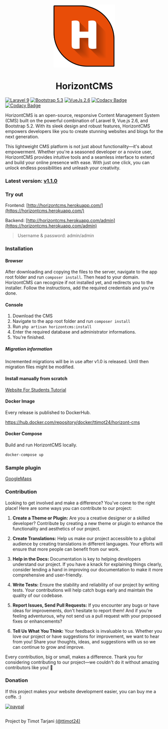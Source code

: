 <p align="center"><img src="https://github.com/ttimot24/HorizontCMS/blob/master/resources/logo.png" height="200"></p>

<h1 align="center">HorizontCMS</h1>

[![Laravel 9](https://img.shields.io/badge/Laravel-9-orange.svg)](http://laravel.com)
[![Bootstrap 5.3](https://img.shields.io/badge/Bootstrap-5.2-563d7c.svg)](http://getbootstrap.com)
[![VueJs 2.6](https://img.shields.io/badge/VueJs-2.6-green.svg)](http://vuejs.org)
[![Codacy Badge](https://api.codacy.com/project/badge/Grade/d645b6be9b6a42a8b6189cc32ea8f546)](https://www.codacy.com/app/ttimot24/HorizontCMS?utm_source=github.com&amp;utm_medium=referral&amp;utm_content=ttimot24/HorizontCMS&amp;utm_campaign=Badge_Grade)
[![Codacy Badge](https://api.codacy.com/project/badge/Coverage/d645b6be9b6a42a8b6189cc32ea8f546)](https://www.codacy.com/app/ttimot24/HorizontCMS?utm_source=github.com&utm_medium=referral&utm_content=ttimot24/HorizontCMS&utm_campaign=Badge_Coverage)

HorizontCMS is an open-source, responsive Content Management System (CMS) built on the powerful combination of Laravel 9, Vue.js 2.6, and Bootstrap 5.2. With its sleek design and robust features, HorizontCMS empowers developers like you to create stunning websites and blogs for the next generation.

This lightweight CMS platform is not just about functionality—it's about empowerment. Whether you're a seasoned developer or a novice user, HorizontCMS provides intuitive tools and a seamless interface to extend and build your online presence with ease. With just one click, you can unlock endless possibilities and unleash your creativity.


### Latest version: [v1.1.0](https://github.com/ttimot24/HorizontCMS/releases/tag/v1.1.0)

### Try out

Frontend: [http://horizontcms.herokuapp.com/](https://horizontcms.herokuapp.com/)

Backend: [http://horizontcms.herokuapp.com/admin](https://horizontcms.herokuapp.com/admin)

> Username & password: admin/admin

### Installation
#### Browser

After downloading and copying the files to the server, navigate to the app root folder and run ```composer install```. Then head to your domain. HorizontCMS can recognize if not installed yet, and redirects you to the installer. Follow the instructions, add the required credentials and you're done.

#### Console 

  1. Download the CMS
  2. Navigate to the app root folder and run ```composer install```
  3. Run ```php artisan horizontcms:install```
  4. Enter the required database and administrator informations.
  5. You're finished.

##### Migration information
  Incremented migrations will be in use after v1.0 is released. Until then migration files might be modified.

#### Install manually from scratch

  [Website For Students Tutorial](https://websiteforstudents.com/how-to-install-horizontcms-on-ubuntu-18-04-16-04-with-apache2/)

#### Docker Image
Every release is published to DockerHub.

https://hub.docker.com/repository/docker/ttimot24/horizont-cms  

#### Docker Compose
Build and run HorizontCMS locally.

```bash
docker-compose up
```
  
### Sample plugin

  [GoogleMaps](https://github.com/ttimot24/GoogleMaps)

### Contribution

Looking to get involved and make a difference? You've come to the right place! Here are some ways you can contribute to our project:

1. **Create a Theme or Plugin:** Are you a creative designer or a skilled developer? Contribute by creating a new theme or plugin to enhance the functionality and aesthetics of our project.

2. **Create Translations:** Help us make our project accessible to a global audience by creating translations in different languages. Your efforts will ensure that more people can benefit from our work.

3. **Help in the Docs:** Documentation is key to helping developers understand our project. If you have a knack for explaining things clearly, consider lending a hand in improving our documentation to make it more comprehensive and user-friendly.

4. **Write Tests:** Ensure the stability and reliability of our project by writing tests. Your contributions will help catch bugs early and maintain the quality of our codebase.

5. **Report Issues, Send Pull Requests:** If you encounter any bugs or have ideas for improvements, don't hesitate to report them! And if you're feeling adventurous, why not send us a pull request with your proposed fixes or enhancements?

6. **Tell Us What You Think:** Your feedback is invaluable to us. Whether you love our project or have suggestions for improvement, we want to hear from you! Share your thoughts, ideas, and suggestions with us so we can continue to grow and improve.

Every contribution, big or small, makes a difference. Thank you for considering contributing to our project—we couldn't do it without amazing contributors like you! 🚀

### Donation
If this project makes your website development easier, you can buy me a coffe. :)

[![paypal](https://www.paypalobjects.com/en_US/i/btn/btn_donateCC_LG.gif)](https://www.paypal.com/donate?hosted_button_id=73CV4FU4TNM3U)

##

Project by Timot Tarjani [(@ttimot24)](https://github.com/ttimot24)

